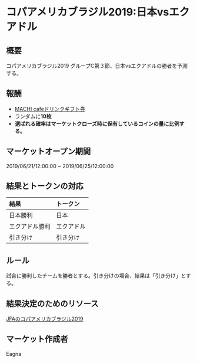 # コパアメリカブラジル2019:日本vsエクアドル

## 概要

コパアメリカブラジル2019 グループC第３節、日本vsエクアドルの勝者を予測する。

## 報酬

- [MACHI cafeドリンクギフト券](https://giftee.co/gifts/detail/893/sku/1009)
- ランダムに**10枚**
- **選ばれる確率はマーケットクローズ時に保有しているコインの量に比例する。**

## マーケットオープン期間

2019/06/21/12:00:00 ~ 2019/06/25/12:00:00

## 結果とトークンの対応

|結果|トークン|
|:--|:--|
|日本勝利|日本|
|エクアドル勝利|エクアドル|
|引き分け|引き分け|

## ルール

試合に勝利したチームを勝者とする。引き分けの場合、結果は「引き分け」とする。

## 結果決定のためのリソース

[JFAのコパアメリカブラジル2019](https://www.jfa.jp/samuraiblue/copaamerica2019/)

## マーケット作成者

Eagna
